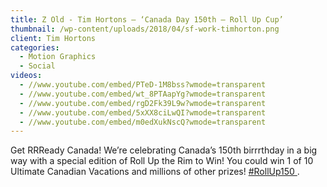 ```yaml
---
title: Z Old - Tim Hortons – ‘Canada Day 150th – Roll Up Cup’
thumbnail: /wp-content/uploads/2018/04/sf-work-timhorton.png
client: Tim Hortons
categories:
  - Motion Graphics
  - Social
videos:
  - //www.youtube.com/embed/PTeD-1M8bss?wmode=transparent
  - //www.youtube.com/embed/wt_8PTAapYg?wmode=transparent
  - //www.youtube.com/embed/rgD2Fk39L9w?wmode=transparent
  - //www.youtube.com/embed/5xXX8ciLwQI?wmode=transparent
  - //www.youtube.com/embed/m0edXukNscQ?wmode=transparent
---
```

<p>
 Get RRReady Canada! We’re celebrating Canada’s
                              150th birrrthday in a big way with a special
                              edition of Roll Up the Rim to Win! You could win 1
                              of 10 Ultimate Canadian Vacations and millions of
                              other prizes!
 <a href="https://www.instagram.com/explore/tags/rollup150/">
  #RollUp150
 </a>
 .
</p>

